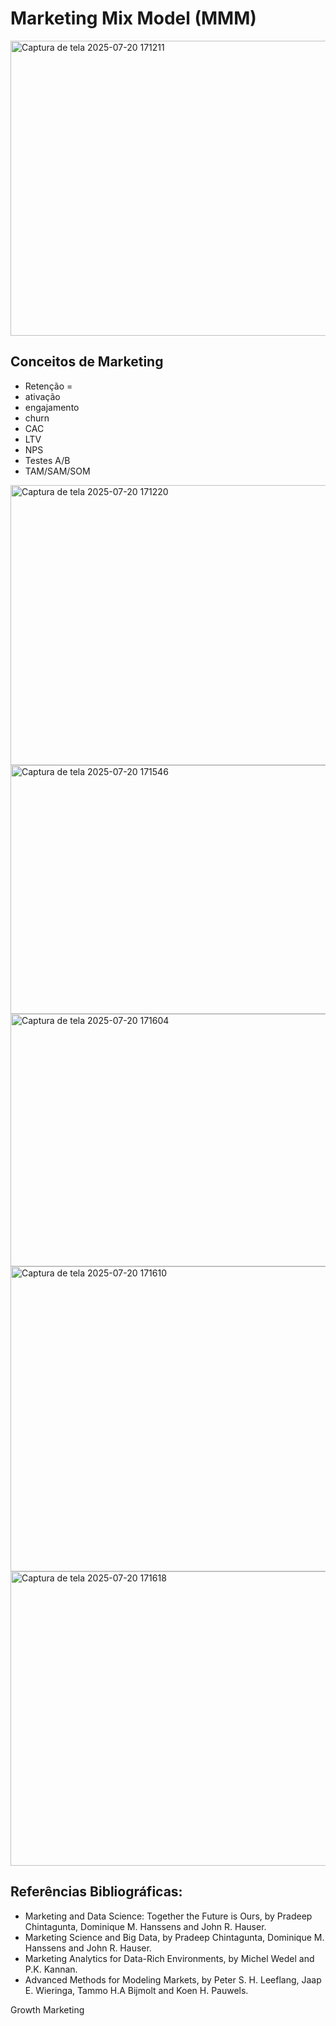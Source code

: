 # Marketing Mix Model (MMM)

<img width="817" height="472" alt="Captura de tela 2025-07-20 171211" src="https://github.com/user-attachments/assets/d89e4ac6-ee9b-4baf-b442-7df4f08fd0b4" />

## Conceitos de Marketing 
- Retenção = 
- ativação
- engajamento
- churn
- CAC
- LTV
- NPS
- Testes A/B
- TAM/SAM/SOM

<img width="782" height="448" alt="Captura de tela 2025-07-20 171220" src="https://github.com/user-attachments/assets/a468e67d-4a9e-401a-acf7-05e2a64c7d93" />

<img width="728" height="398" alt="Captura de tela 2025-07-20 171546" src="https://github.com/user-attachments/assets/45b2c9a8-ac59-4acc-8458-ee6d4e707d20" />

<img width="728" height="404" alt="Captura de tela 2025-07-20 171604" src="https://github.com/user-attachments/assets/2f64b9ef-d08f-4fe4-988f-7f24b33709da" />

<img width="825" height="488" alt="Captura de tela 2025-07-20 171610" src="https://github.com/user-attachments/assets/f46c746c-ed89-4e00-b146-60ff2af89acb" />

<img width="791" height="471" alt="Captura de tela 2025-07-20 171618" src="https://github.com/user-attachments/assets/34e1482f-aebf-4a7c-8ccd-5b88760c292a" />

## Referências Bibliográficas:
- Marketing and Data Science: Together the Future is Ours, by Pradeep Chintagunta, Dominique M. Hanssens and John R. Hauser. 
- Marketing Science and Big Data, by Pradeep Chintagunta, Dominique M. Hanssens and John R. Hauser.
- Marketing Analytics for Data-Rich Environments, by Michel Wedel and P.K. Kannan.
- Advanced Methods for Modeling Markets, by  Peter S. H. Leeflang, Jaap E. Wieringa, Tammo H.A Bijmolt and Koen H. Pauwels.

Growth Marketing
